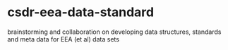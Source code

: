 # csdr-eea-data-standard
brainstorming and collaboration on developing data structures, standards and meta data for EEA (et al) data sets
